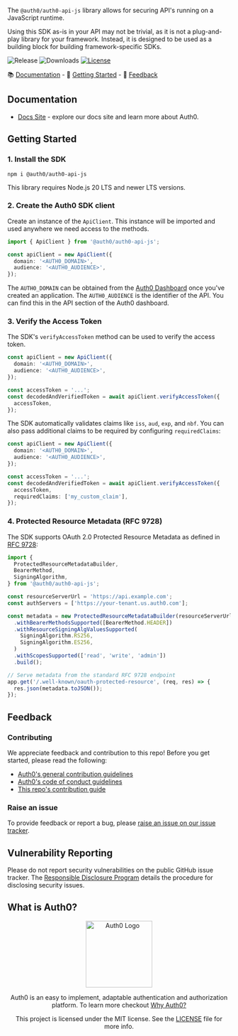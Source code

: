 The `@auth0/auth0-api-js` library allows for securing API's running on a JavaScript runtime.

Using this SDK as-is in your API may not be trivial, as it is not a plug-and-play library for your framework. Instead, it is designed to be used as a building block for building framework-specific SDKs.

![Release](https://img.shields.io/npm/v/@auth0/auth0-api-js)
![Downloads](https://img.shields.io/npm/dw/@auth0/auth0-api-js)
[![License](https://img.shields.io/:license-mit-blue.svg?style=flat)](https://opensource.org/licenses/MIT)

📚 [Documentation](#documentation) - 🚀 [Getting Started](#getting-started) - 💬 [Feedback](#feedback)

## Documentation

- [Docs Site](https://auth0.com/docs) - explore our docs site and learn more about Auth0.

## Getting Started

### 1. Install the SDK

```shell
npm i @auth0/auth0-api-js
```

This library requires Node.js 20 LTS and newer LTS versions.

### 2. Create the Auth0 SDK client

Create an instance of the `ApiClient`. This instance will be imported and used anywhere we need access to the methods.

```ts
import { ApiClient } from '@auth0/auth0-api-js';

const apiClient = new ApiClient({
  domain: '<AUTH0_DOMAIN>',
  audience: '<AUTH0_AUDIENCE>',
});
```

The `AUTH0_DOMAIN` can be obtained from the [Auth0 Dashboard](https://manage.auth0.com) once you've created an application.
The `AUTH0_AUDIENCE` is the identifier of the API. You can find this in the API section of the Auth0 dashboard.

### 3. Verify the Access Token

The SDK's `verifyAccessToken` method can be used to verify the access token.

```ts
const apiClient = new ApiClient({
  domain: '<AUTH0_DOMAIN>',
  audience: '<AUTH0_AUDIENCE>',
});

const accessToken = '...';
const decodedAndVerifiedToken = await apiClient.verifyAccessToken({
  accessToken,
});
```

The SDK automatically validates claims like `iss`, `aud`, `exp`, and `nbf`. You can also pass additional claims to be required by configuring `requiredClaims`:

```ts
const apiClient = new ApiClient({
  domain: '<AUTH0_DOMAIN>',
  audience: '<AUTH0_AUDIENCE>',
});

const accessToken = '...';
const decodedAndVerifiedToken = await apiClient.verifyAccessToken({
  accessToken,
  requiredClaims: ['my_custom_claim'],
});
```

### 4. Protected Resource Metadata (RFC 9728)

The SDK supports OAuth 2.0 Protected Resource Metadata as defined in [RFC 9728](https://datatracker.ietf.org/doc/html/rfc9728):

```ts
import {
  ProtectedResourceMetadataBuilder,
  BearerMethod,
  SigningAlgorithm,
} from '@auth0/auth0-api-js';

const resourceServerUrl = 'https://api.example.com';
const authServers = ['https://your-tenant.us.auth0.com'];

const metadata = new ProtectedResourceMetadataBuilder(resourceServerUrl, authServers)
  .withBearerMethodsSupported([BearerMethod.HEADER])
  .withResourceSigningAlgValuesSupported(
    SigningAlgorithm.RS256,
    SigningAlgorithm.ES256,
  )
  .withScopesSupported(['read', 'write', 'admin'])
  .build();

// Serve metadata from the standard RFC 9728 endpoint
app.get('/.well-known/oauth-protected-resource', (req, res) => {
  res.json(metadata.toJSON());
});
```

## Feedback

### Contributing

We appreciate feedback and contribution to this repo! Before you get started, please read the following:

- [Auth0's general contribution guidelines](https://github.com/auth0/open-source-template/blob/master/GENERAL-CONTRIBUTING.md)
- [Auth0's code of conduct guidelines](https://github.com/auth0/open-source-template/blob/master/CODE-OF-CONDUCT.md)
- [This repo's contribution guide](https://github.com/auth0/auth0-auth-js/blob/main/CONTRIBUTING.md)

### Raise an issue

To provide feedback or report a bug, please [raise an issue on our issue tracker](https://github.com/auth0/auth0-auth-js/issues).

## Vulnerability Reporting

Please do not report security vulnerabilities on the public GitHub issue tracker. The [Responsible Disclosure Program](https://auth0.com/responsible-disclosure-policy) details the procedure for disclosing security issues.

## What is Auth0?

<p align="center">
  <picture>
    <source media="(prefers-color-scheme: dark)" srcset="https://cdn.auth0.com/website/sdks/logos/auth0_dark_mode.png" width="150">
    <source media="(prefers-color-scheme: light)" srcset="https://cdn.auth0.com/website/sdks/logos/auth0_light_mode.png" width="150">
    <img alt="Auth0 Logo" src="https://cdn.auth0.com/website/sdks/logos/auth0_light_mode.png" width="150">
  </picture>
</p>
<p align="center">
  Auth0 is an easy to implement, adaptable authentication and authorization platform. To learn more checkout <a href="https://auth0.com/why-auth0">Why Auth0?</a>
</p>
<p align="center">
  This project is licensed under the MIT license. See the <a href="https://github.com/auth0/auth0-auth-js/blob/main/packages/auth0-api-js/LICENSE"> LICENSE</a> file for more info.
</p>
